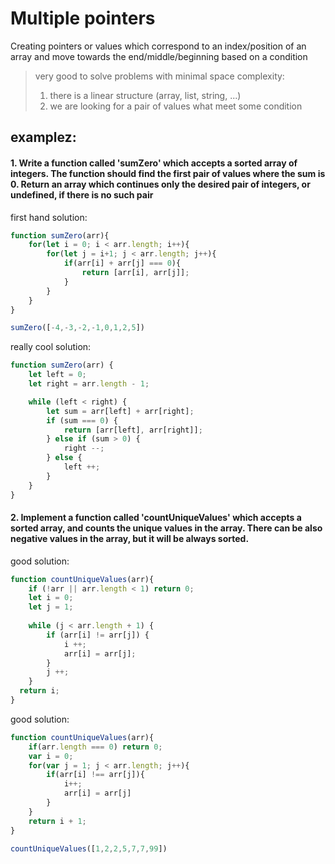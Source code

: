 # Multiple pointers
Creating pointers or values which correspond to an index/position of an array
and move towards the end/middle/beginning based on a condition

> very good to solve problems with minimal space complexity:
> 1. there is a linear structure (array, list, string, ...)
> 2. we are looking for a pair of values what meet some condition

## examplez:
#### 1. Write a function called 'sumZero' which accepts a sorted array of integers. The function should find the first pair of values where the sum is 0. Return an array which continues only the desired pair of integers, or undefined, if there is no such pair

first hand solution:
``` javascript
function sumZero(arr){
    for(let i = 0; i < arr.length; i++){
        for(let j = i+1; j < arr.length; j++){
            if(arr[i] + arr[j] === 0){
                return [arr[i], arr[j]];
            }
        }
    }
}
```
``` javascript
sumZero([-4,-3,-2,-1,0,1,2,5])
```
really cool solution:
``` javascript
function sumZero(arr) {
    let left = 0;
    let right = arr.length - 1;

    while (left < right) {
        let sum = arr[left] + arr[right];
        if (sum === 0) {
            return [arr[left], arr[right]];
        } else if (sum > 0) {
            right --;
        } else {
            left ++;
        }
    }
}
```
#### 2. Implement a function called 'countUniqueValues' which accepts a sorted array, and counts the unique values in the array. There can be also negative values in the array, but it will be always sorted.

good solution:
``` javascript
function countUniqueValues(arr){
    if (!arr || arr.length < 1) return 0;
    let i = 0;
    let j = 1;
 
    while (j < arr.length + 1) {
        if (arr[i] != arr[j]) {
            i ++;
            arr[i] = arr[j];
        }
        j ++;
    }
  return i;
}
```
good solution:
``` javascript
function countUniqueValues(arr){
    if(arr.length === 0) return 0;
    var i = 0;
    for(var j = 1; j < arr.length; j++){
        if(arr[i] !== arr[j]){
            i++;
            arr[i] = arr[j]
        }
    }
    return i + 1;
}
```
``` javascript
countUniqueValues([1,2,2,5,7,7,99])
```